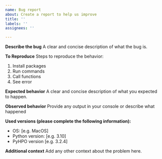 ```yaml
---
name: Bug report
about: Create a report to help us improve
title: ''
labels: ''
assignees: ''

---
```


**Describe the bug**
A clear and concise description of what the bug is.

**To Reproduce**
Steps to reproduce the behavior:
1. Install packages
2. Run commands
3. Call functions
4. See error

**Expected behavior**
A clear and concise description of what you expected to happen.

**Observed behavior**
Provide any output in your console or describe what happened

**Used versions (please complete the following information):**
 - OS: [e.g. MacOS]
 - Python version: [e.g. 3.10]
 - PyHPO version [e.g. 3.2.4]

**Additional context**
Add any other context about the problem here.

